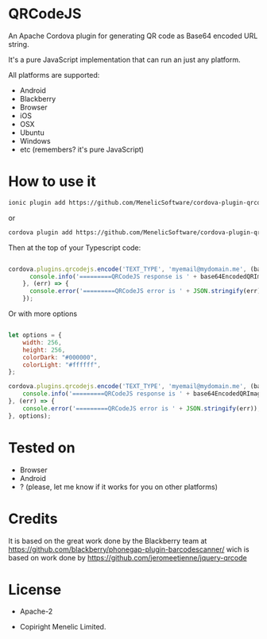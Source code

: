 
# QRCodeJS

An Apache Cordova plugin for generating QR code as Base64 encoded URL string.

It's a pure JavaScript implementation that can run an just any platform.

 All platforms are supported:
 * Android
 * Blackberry
 * Browser
 * iOS
 * OSX
 * Ubuntu
 * Windows
 * etc (remembers? it's pure JavaScript)

# How to use it

```bash
ionic plugin add https://github.com/MenelicSoftware/cordova-plugin-qrcodejs.git
```
or

```bash
cordova plugin add https://github.com/MenelicSoftware/cordova-plugin-qrcodejs.git
```

Then at the top of your  Typescript code:
```declare var cordova: any
```

```javascript
cordova.plugins.qrcodejs.encode('TEXT_TYPE', 'myemail@mydomain.me', (base64EncodedQRImage) => {
      console.info('=========QRCodeJS response is ' + base64EncodedQRImage);
    }, (err) => {
      console.error('=========QRCodeJS error is ' + JSON.stringify(err));
    });

```

Or with more options

```javascript

let options = {
	width: 256,
	height: 256,
	colorDark: "#000000",
	colorLight: "#ffffff",
};

cordova.plugins.qrcodejs.encode('TEXT_TYPE', 'myemail@mydomain.me', (base64EncodedQRImage) => {
	console.info('=========QRCodeJS response is ' + base64EncodedQRImage);
}, (err) => {
	console.error('=========QRCodeJS error is ' + JSON.stringify(err));
}, options);

```



# Tested on
* Browser
* Android
* ? (please, let me know if it works for you on other platforms)


# Credits
It is based on the great work done by the Blackberry team at
https://github.com/blackberry/phonegap-plugin-barcodescanner/
wich is based on work done by https://github.com/jeromeetienne/jquery-qrcode


# License

* Apache-2

* Copiright Menelic Limited.

